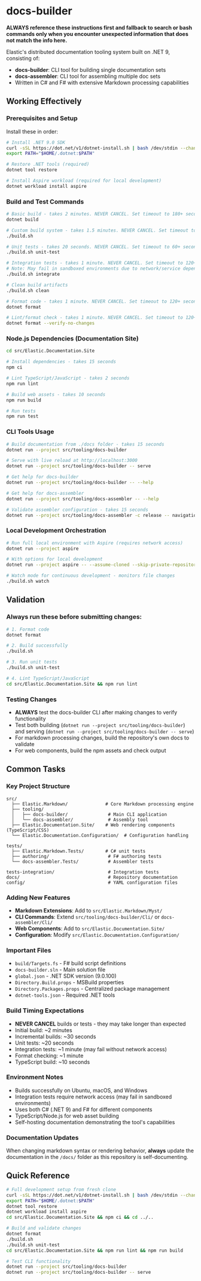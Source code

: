 # docs-builder

**ALWAYS reference these instructions first and fallback to search or bash commands only when you encounter unexpected information that does not match the info here.**

Elastic's distributed documentation tooling system built on .NET 9, consisting of:
- **docs-builder**: CLI tool for building single documentation sets
- **docs-assembler**: CLI tool for assembling multiple doc sets
- Written in C# and F# with extensive Markdown processing capabilities

## Working Effectively

### Prerequisites and Setup
Install these in order:
```bash
# Install .NET 9.0 SDK
curl -sSL https://dot.net/v1/dotnet-install.sh | bash /dev/stdin --channel 9.0
export PATH="$HOME/.dotnet:$PATH"

# Restore .NET tools (required)
dotnet tool restore

# Install Aspire workload (required for local development)
dotnet workload install aspire
```

### Build and Test Commands
```bash
# Basic build - takes 2 minutes. NEVER CANCEL. Set timeout to 180+ seconds.
dotnet build

# Custom build system - takes 1.5 minutes. NEVER CANCEL. Set timeout to 120+ seconds.
./build.sh

# Unit tests - takes 20 seconds. NEVER CANCEL. Set timeout to 60+ seconds.
./build.sh unit-test

# Integration tests - takes 1 minute. NEVER CANCEL. Set timeout to 120+ seconds.
# Note: May fail in sandboxed environments due to network/service dependencies
./build.sh integrate

# Clean build artifacts
./build.sh clean

# Format code - takes 1 minute. NEVER CANCEL. Set timeout to 120+ seconds.
dotnet format

# Lint/format check - takes 1 minute. NEVER CANCEL. Set timeout to 120+ seconds.
dotnet format --verify-no-changes
```

### Node.js Dependencies (Documentation Site)
```bash
cd src/Elastic.Documentation.Site

# Install dependencies - takes 15 seconds
npm ci

# Lint TypeScript/JavaScript - takes 2 seconds
npm run lint

# Build web assets - takes 10 seconds
npm run build

# Run tests
npm run test
```

### CLI Tools Usage
```bash
# Build documentation from ./docs folder - takes 15 seconds
dotnet run --project src/tooling/docs-builder

# Serve with live reload at http://localhost:3000
dotnet run --project src/tooling/docs-builder -- serve

# Get help for docs-builder
dotnet run --project src/tooling/docs-builder -- --help

# Get help for docs-assembler
dotnet run --project src/tooling/docs-assembler -- --help

# Validate assembler configuration - takes 15 seconds
dotnet run --project src/tooling/docs-assembler -c release -- navigation validate
```

### Local Development Orchestration
```bash
# Run full local environment with Aspire (requires network access)
dotnet run --project aspire

# With options for local development
dotnet run --project aspire -- --assume-cloned --skip-private-repositories

# Watch mode for continuous development - monitors file changes
./build.sh watch
```

## Validation

### Always run these before submitting changes:
```bash
# 1. Format code
dotnet format

# 2. Build successfully
./build.sh

# 3. Run unit tests
./build.sh unit-test

# 4. Lint TypeScript/JavaScript
cd src/Elastic.Documentation.Site && npm run lint
```

### Testing Changes
- **ALWAYS** test the docs-builder CLI after making changes to verify functionality
- Test both building (`dotnet run --project src/tooling/docs-builder`) and serving (`dotnet run --project src/tooling/docs-builder -- serve`)
- For markdown processing changes, build the repository's own docs to validate
- For web components, build the npm assets and check output

## Common Tasks

### Key Project Structure
```
src/
  ├── Elastic.Markdown/              # Core Markdown processing engine
  ├── tooling/
  │   ├── docs-builder/               # Main CLI application
  │   └── docs-assembler/             # Assembly tool
  ├── Elastic.Documentation.Site/    # Web rendering components (TypeScript/CSS)
  └── Elastic.Documentation.Configuration/  # Configuration handling

tests/
  ├── Elastic.Markdown.Tests/        # C# unit tests
  ├── authoring/                      # F# authoring tests
  └── docs-assembler.Tests/           # Assembler tests

tests-integration/                    # Integration tests
docs/                                 # Repository documentation
config/                               # YAML configuration files
```

### Adding New Features
- **Markdown Extensions**: Add to `src/Elastic.Markdown/Myst/`
- **CLI Commands**: Extend `src/tooling/docs-builder/Cli/` or `docs-assembler/Cli/`
- **Web Components**: Add to `src/Elastic.Documentation.Site/`
- **Configuration**: Modify `src/Elastic.Documentation.Configuration/`

### Important Files
- `build/Targets.fs` - F# build script definitions
- `docs-builder.sln` - Main solution file
- `global.json` - .NET SDK version (9.0.100)
- `Directory.Build.props` - MSBuild properties
- `Directory.Packages.props` - Centralized package management
- `dotnet-tools.json` - Required .NET tools

### Build Timing Expectations
- **NEVER CANCEL** builds or tests - they may take longer than expected
- Initial build: ~2 minutes
- Incremental builds: ~30 seconds
- Unit tests: ~20 seconds
- Integration tests: ~1 minute (may fail without network access)
- Format checking: ~1 minute
- TypeScript build: ~10 seconds

### Environment Notes
- Builds successfully on Ubuntu, macOS, and Windows
- Integration tests require network access (may fail in sandboxed environments)
- Uses both C# (.NET 9) and F# for different components
- TypeScript/Node.js for web asset building
- Self-hosting documentation demonstrating the tool's capabilities

### Documentation Updates
When changing markdown syntax or rendering behavior, **always** update the documentation in the `/docs/` folder as this repository is self-documenting.

## Quick Reference

```bash
# Full development setup from fresh clone
curl -sSL https://dot.net/v1/dotnet-install.sh | bash /dev/stdin --channel 9.0
export PATH="$HOME/.dotnet:$PATH"
dotnet tool restore
dotnet workload install aspire
cd src/Elastic.Documentation.Site && npm ci && cd ../..

# Build and validate changes
dotnet format
./build.sh
./build.sh unit-test
cd src/Elastic.Documentation.Site && npm run lint && npm run build

# Test CLI functionality
dotnet run --project src/tooling/docs-builder
dotnet run --project src/tooling/docs-builder -- serve
```
